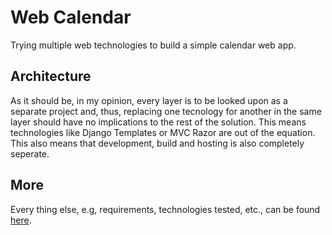 # Web Calendar
Trying multiple web technologies to build a simple calendar web app.

## Architecture
As it should be, in my opinion, every layer is to be looked upon as a separate project and, thus, replacing one tecnology for another in the same layer should have no implications to the rest of the solution. This means technologies like Django Templates or MVC Razor are out of the equation. This also means that development, build and hosting is also completely seperate.

## More
Every thing else, e.g, requirements, technologies tested, etc., can be found [here](http://organizer.bigsbyspot.org/).
